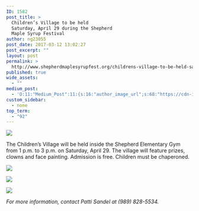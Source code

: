 ```yaml
---
ID: 1582
post_title: >
  Children’s Village to be held
  Saturday, April 29 during the Shepherd
  Maple Syrup Festival
author: ng23055
post_date: 2017-03-12 13:02:27
post_excerpt: ""
layout: post
permalink: >
  http://www.shepherdmaplesyrupfest.org/childrens-village-to-be-held-saturday-april-29-during-the-shepherd-maple-syrup-festival
published: true
wide_assets:
  - ""
medium_post:
  - 'O:11:"Medium_Post":11:{s:16:"author_image_url";s:68:"https://cdn-images-1.medium.com/fit/c/200/200/0*QRq0o9m-h4b723Zq.jpg";s:10:"author_url";s:28:"https://medium.com/@smsfmich";s:11:"byline_name";N;s:12:"byline_email";N;s:10:"cross_link";s:3:"yes";s:2:"id";s:12:"6622920b92fc";s:21:"follower_notification";s:3:"yes";s:7:"license";s:19:"all-rights-reserved";s:14:"publication_id";s:12:"881fb60cdbf3";s:6:"status";s:5:"draft";s:3:"url";s:41:"https://medium.com/@smsfmich/6622920b92fc";}'
custom_sidebar:
  - none
top_term:
  - "92"
---
```

<p>
  <img src="http://www.shepherdmaplesyrupfest.org/wp-content/uploads/2017/03/word-image.jpeg" class="wp-image-1583" />
</p>
<p>
  The Children’s Village will be held inside the Shepherd Elementary Gym from 1 p.m. to 3 p.m. on Saturday, April 29. The village will feature prizes, clowns and face painting. Admission is free. Children must be chaperoned.
</p>
<p>
  <img src="http://www.shepherdmaplesyrupfest.org/wp-content/uploads/2017/03/word-image-1.jpeg" class="wp-image-1584" />
</p>
<p>
  <img src="http://www.shepherdmaplesyrupfest.org/wp-content/uploads/2017/03/word-image-2.jpeg" class="wp-image-1585" />
</p>
<p>
  <img src="http://www.shepherdmaplesyrupfest.org/wp-content/uploads/2017/03/word-image-3.jpeg" class="wp-image-1586" />
</p>
<p><em>For more information, contact Patti Sandel at (989) 828-5534.</em>
</p>